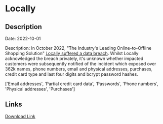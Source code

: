 # Locally

## Description

Date: 2022-10-01

Description:
In October 2022, &quot;The Industry's Leading Online-to-Offline Shopping Solution&quot; <a href="https://twitter.com/troyhunt/status/1677855117960441858" target="_blank" rel="noopener">Locally suffered a data breach</a>. Whilst Locally acknowledged the breach privately, it's unknown whether impacted customers were subsequently notified of the incident which exposed over 362k names, phone numbers, email and physical addresses, purchases, credit card type and last four digits and bcrypt password hashes.


['Email addresses', 'Partial credit card data', 'Passwords', 'Phone numbers', 'Physical addresses', 'Purchases']

## Links

[Download Link](https://link-to.net/1229997/790.5202507212615/dynamic/?r=aHR0cHM6Ly93d3cubWVkaWFmaXJlLmNvbS92aWV3L29kMENmeDZmNTlYWlZsQS9sb2NhbGx5LmNvbS9maWxl)